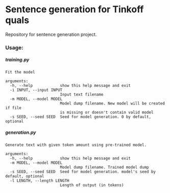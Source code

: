 # Sentence generation for Tinkoff quals
Repository for sentence generation project. 


### Usage: 

##### training.py

```
Fit the model

arguments:
  -h, --help            show this help message and exit
  -i INPUT, --input INPUT
                        Input text filename
  -m MODEL, --model MODEL
                        Model dump filename. New model will be created if file
                        is missing or doesn't contain valid model
  -s SEED, --seed SEED  Seed for model generation. 0 by default, optional

```

##### generation.py

```
Generate text with given token amount using pre-trained model.

arguments:
  -h, --help            show this help message and exit
  -m MODEL, --model MODEL
                        Model dump filename. Trained model dump
  -s SEED, --seed SEED  Seed for model generation. model's seed by default, optional
  -l LENGTH, --length LENGTH
                        Length of output (in tokens)

```
